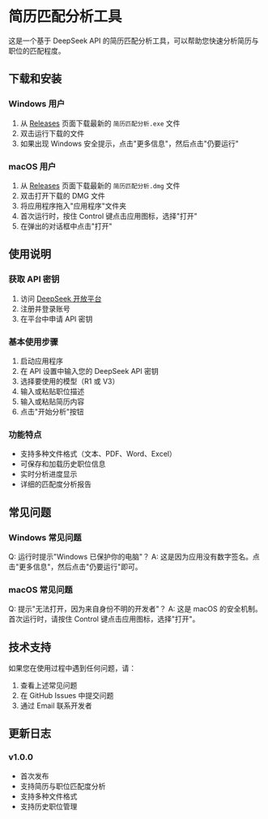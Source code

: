 # 简历匹配分析工具

这是一个基于 DeepSeek API 的简历匹配分析工具，可以帮助您快速分析简历与职位的匹配程度。

## 下载和安装

### Windows 用户
1. 从 [Releases](../../releases) 页面下载最新的 `简历匹配分析.exe` 文件
2. 双击运行下载的文件
3. 如果出现 Windows 安全提示，点击"更多信息"，然后点击"仍要运行"

### macOS 用户
1. 从 [Releases](../../releases) 页面下载最新的 `简历匹配分析.dmg` 文件
2. 双击打开下载的 DMG 文件
3. 将应用程序拖入"应用程序"文件夹
4. 首次运行时，按住 Control 键点击应用图标，选择"打开"
5. 在弹出的对话框中点击"打开"

## 使用说明

### 获取 API 密钥
1. 访问 [DeepSeek 开放平台](https://platform.deepseek.com/)
2. 注册并登录账号
3. 在平台中申请 API 密钥

### 基本使用步骤
1. 启动应用程序
2. 在 API 设置中输入您的 DeepSeek API 密钥
3. 选择要使用的模型（R1 或 V3）
4. 输入或粘贴职位描述
5. 输入或粘贴简历内容
6. 点击"开始分析"按钮

### 功能特点
- 支持多种文件格式（文本、PDF、Word、Excel）
- 可保存和加载历史职位信息
- 实时分析进度显示
- 详细的匹配度分析报告

## 常见问题

### Windows 常见问题
Q: 运行时提示"Windows 已保护你的电脑"？
A: 这是因为应用没有数字签名。点击"更多信息"，然后点击"仍要运行"即可。

### macOS 常见问题
Q: 提示"无法打开，因为来自身份不明的开发者"？
A: 这是 macOS 的安全机制。首次运行时，请按住 Control 键点击应用图标，选择"打开"。

## 技术支持

如果您在使用过程中遇到任何问题，请：
1. 查看上述常见问题
2. 在 GitHub Issues 中提交问题
3. 通过 Email 联系开发者

## 更新日志

### v1.0.0
- 首次发布
- 支持简历与职位匹配度分析
- 支持多种文件格式
- 支持历史职位管理 
